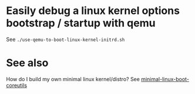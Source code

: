 # Easily debug a linux kernel options bootstrap / startup with qemu

See `./use-qemu-to-boot-linux-kernel-initrd.sh`


# See also

How do I build my own minimal linux kernel/distro? See [minimal-linux-boot-coreutils](https://github.com/KarmaComputing/minimal-linux-boot-coreutils)
